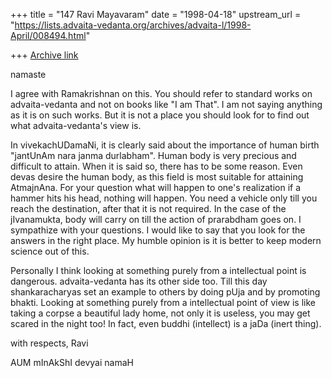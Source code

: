 +++
title = "147 Ravi Mayavaram"
date = "1998-04-18"
upstream_url = "https://lists.advaita-vedanta.org/archives/advaita-l/1998-April/008494.html"

+++
[Archive link](https://lists.advaita-vedanta.org/archives/advaita-l/1998-April/008494.html)

namaste

I agree with Ramakrishnan on this.  You should refer to standard works
on advaita-vedanta  and not on books like "I am That".  I am not
saying anything as it is on such works. But it is not a place you
should look for to find out what advaita-vedanta's view is.

In vivekachUDamaNi, it is clearly said about the importance of human
birth "jantUnAm nara janma durlabham". Human body is very precious and
difficult to attain. When it is said so, there has to be some reason.
Even devas desire the human body, as this field is most suitable for
attaining AtmajnAna.  For your question what will happen to one's
realization if a hammer hits his head, nothing will happen. You need a
vehicle only till you reach the destination, after that it is not
required. In the case of the jIvanamukta, body will carry on till the
action of prarabdham goes on. I sympathize with your questions. I
would like to say that you look for the answers in the right place. My
humble opinion is it is better to keep modern science out of this.

Personally I think looking at something purely from a intellectual
point is dangerous. advaita-vedanta has its other side too. Till  this
day shankaracharyas set an example to others by doing pUja and by
promoting bhakti. Looking at something purely from a intellectual
point of view is like taking a corpse a beautiful lady home, not only
it is useless, you may get scared in the night too! In fact, even
buddhi (intellect) is a jaDa (inert thing).

with respects,
Ravi

AUM mInAkShI devyai namaH

